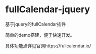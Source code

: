 # fullCalendar-jquery
基于jquery的fullCalendar插件

简单的demo搭建，便于快速开发。

具体功能点详见官网https://fullcalendar.io/

